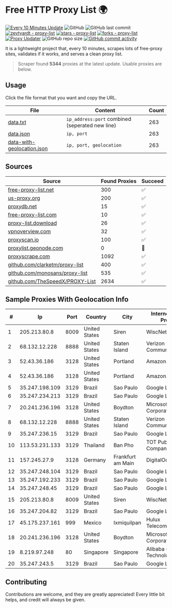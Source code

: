 
# Free HTTP Proxy List 🌍

[![Every 10 Minutes Update](https://github.com/mertguvencli/http-proxy-list/actions/workflows/main.yml/badge.svg?branch=main)](https://github.com/mertguvencli/http-proxy-list/actions/workflows/main.yml)
![GitHub](https://img.shields.io/github/license/mertguvencli/http-proxy-list)
![GitHub last commit](https://img.shields.io/github/last-commit/mertguvencli/http-proxy-list)
[![zevtyardt - proxy-list](https://img.shields.io/static/v1?label=zevtyardt&message=proxy-list&color=blue&logo=github)](https://github.com/zevtyardt/proxy-list "Go to GitHub repo")
[![stars - proxy-list](https://img.shields.io/github/stars/zevtyardt/proxy-list?style=social)](https://github.com/zevtyardt/proxy-list)
[![forks - proxy-list](https://img.shields.io/github/forks/zevtyardt/proxy-list?style=social)](https://github.com/zevtyardt/proxy-list)
[![Proxy Updater](https://github.com/zevtyardt/proxy-list/workflows/Proxy%20Updater/badge.svg)](https://github.com/zevtyardt/proxy-list/actions?query=workflow:"Proxy+Updater")
![GitHub repo size](https://img.shields.io/github/repo-size/zevtyardt/proxy-list)
[![GitHub commit activity](https://img.shields.io/github/commit-activity/m/zevtyardt/proxy-list?logo=commits)](https://github.com/zevtyardt/proxy-list/commits/main)

It is a lightweight project that, every 10 minutes, scrapes lots of free-proxy sites, validates if it works, and serves a clean proxy list.

> Scraper found **5344** proxies at the latest update. Usable proxies are below.

## Usage

Click the file format that you want and copy the URL.

|File|Content|Count|
|----|-------|-----|
|[data.txt](https://raw.githubusercontent.com/mertguvencli/http-proxy-list/main/proxy-list/data.txt)|`ip_address:port` combined (seperated new line)|263|
|[data.json](https://raw.githubusercontent.com/mertguvencli/http-proxy-list/main/proxy-list/data.json)|`ip, port`|263|
|[data-with-geolocation.json](https://raw.githubusercontent.com/mertguvencli/http-proxy-list/main/proxy-list/data-with-geolocation.json)|`ip, port, geolocation`|263|

## Sources

|Source|Found Proxies|Succeed|
|------|-------------|-------|
|[free-proxy-list.net](https://free-proxy-list.net)|300|✅|
|[us-proxy.org](https://www.us-proxy.org)|200|✅|
|[proxydb.net](http://proxydb.net)|15|✅|
|[free-proxy-list.com](https://free-proxy-list.com/?page=&port=&type%5B%5D=http&type%5B%5D=https&up_time=0&search=Search)|10|✅|
|[proxy-list.download](https://www.proxy-list.download/HTTP)|26|✅|
|[vpnoverview.com](https://vpnoverview.com/privacy/anonymous-browsing/free-proxy-servers)|32|✅|
|[proxyscan.io](https://www.proxyscan.io)|100|✅|
|[proxylist.geonode.com](https://proxylist.geonode.com/api/proxy-list?limit=300&page=1&sort_by=lastChecked&sort_type=desc&protocols=http,https)|0|🚫|
|[proxyscrape.com](https://api.proxyscrape.com/v2/?request=displayproxies&protocol=http&timeout=10000&country=all&ssl=all&anonymity=all)|1092|✅|
|[github.com/clarketm/proxy-list](https://raw.githubusercontent.com/clarketm/proxy-list/master/proxy-list-raw.txt)|400|✅|
|[github.com/monosans/proxy-list](https://raw.githubusercontent.com/monosans/proxy-list/main/proxies/http.txt)|535|✅|
|[github.com/TheSpeedX/PROXY-List](https://raw.githubusercontent.com/TheSpeedX/PROXY-List/master/http.txt)|2634|✅|


## Sample Proxies With Geolocation Info

|#|Ip|Port|Country|City|Internet Service Provider|
|-|--|----|-------|----|-------------------------|
|1|205.213.80.8|8009|United States|Siren|WiscNet|
|2|68.132.12.228|8888|United States|Staten Island|Verizon Communications|
|3|52.43.36.186|3128|United States|Portland|Amazon.com, Inc.|
|4|52.43.36.186|3128|United States|Portland|Amazon.com, Inc.|
|5|35.247.198.109|3129|Brazil|Sao Paulo|Google LLC|
|6|35.247.234.213|3129|Brazil|Sao Paulo|Google LLC|
|7|20.241.236.196|3128|United States|Boydton|Microsoft Corporation|
|8|68.132.12.228|8888|United States|Staten Island|Verizon Communications|
|9|35.247.236.15|3129|Brazil|Sao Paulo|Google LLC|
|10|113.53.231.133|3129|Thailand|Ban Pho|TOT Public Company Limited|
|11|157.245.27.9|3128|Germany|Frankfurt am Main|DigitalOcean, LLC|
|12|35.247.248.104|3129|Brazil|Sao Paulo|Google LLC|
|13|35.247.192.233|3129|Brazil|Sao Paulo|Google LLC|
|14|35.247.248.45|3129|Brazil|Sao Paulo|Google LLC|
|15|205.213.80.8|8009|United States|Siren|WiscNet|
|16|35.247.204.82|3129|Brazil|Sao Paulo|Google LLC|
|17|45.175.237.161|999|Mexico|Ixmiquilpan|Hulux Telecomunicaciones|
|18|20.241.236.196|3128|United States|Boydton|Microsoft Corporation|
|19|8.219.97.248|80|Singapore|Singapore|Alibaba (US) Technology Co., Ltd.|
|20|35.247.243.5|3129|Brazil|Sao Paulo|Google LLC|



## Contributing

Contributions are welcome, and they are greatly appreciated! Every
little bit helps, and credit will always be given.

